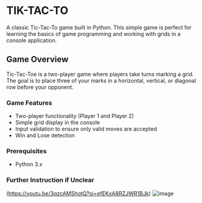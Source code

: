 # TIK-TAC-TO

A classic Tic-Tac-To game built in Python. This simple game is perfect for learning the basics of game programming and working with grids in a console application.

## Game Overview

Tic-Tac-Toe is a two-player game where players take turns marking a grid. The goal is to place three of your marks in a horizontal, vertical, or diagonal row before your opponent.

### Game Features

- Two-player functionality (Player 1 and Player 2)
- Simple grid display in the console
- Input validation to ensure only valid moves are accepted
- Win and Lose detection

### Prerequisites

- Python 3.x

### Further Instruction if Unclear 
(https://youtu.be/3qzcAMShotQ?si=efEKxA8RZJWR1BJk)
![image](https://github.com/user-attachments/assets/054cf835-8737-4a34-bc0b-ef7d6067f1d2)
